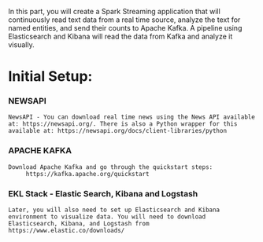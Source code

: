 
In this part, you will create a Spark Streaming application that will continuously read text data from a real time source, analyze the text for named entities, and send their counts to Apache Kafka. A pipeline using Elasticsearch and Kibana will read the data from Kafka and analyze it visually.

# Initial Setup: 
### NEWSAPI
```
NewsAPI - You can download real time news using the News API available at: https://newsapi.org/. There is also a Python wrapper for this available at: https://newsapi.org/docs/client-libraries/python
```

### APACHE KAFKA
```
Download Apache Kafka and go through the quickstart steps:
     https://kafka.apache.org/quickstart

```

### EKL Stack - Elastic Search, Kibana and Logstash 
```
Later, you will also need to set up Elasticsearch and Kibana environment to visualize data. You will need to download Elasticsearch, Kibana, and Logstash from https://www.elastic.co/downloads/

```